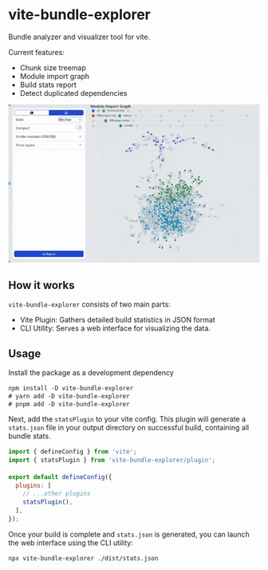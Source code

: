 # vite-bundle-explorer

Bundle analyzer and visualizer tool for vite.

Current features:
- Chunk size treemap
- Module import graph
- Build stats report
- Detect duplicated dependencies

![preview](https://raw.githubusercontent.com/Solant/vite-bundle-explorer/refs/heads/main/preview.gif)

## How it works

`vite-bundle-explorer` consists of two main parts:

- Vite Plugin: Gathers detailed build statistics in JSON format
- CLI Utility: Serves a web interface for visualizing the data.

## Usage

Install the package as a development dependency

```shell
npm install -D vite-bundle-explorer
# yarn add -D vite-bundle-explorer
# pnpm add -D vite-bundle-explorer
```

Next, add the `statsPlugin` to your vite config. This plugin will generate a `stats.json` file in your output directory
on successful build, containing all bundle stats.

```javascript
import { defineConfig } from 'vite';
import { statsPlugin } from 'vite-bundle-explorer/plugin';

export default defineConfig({
  plugins: [
    // ...other plugins
    statsPlugin(),
  ],
});
```

Once your build is complete and `stats.json` is generated, you can launch the web interface using the CLI utility:

```shell
npx vite-bundle-explorer ./dist/stats.json
```

